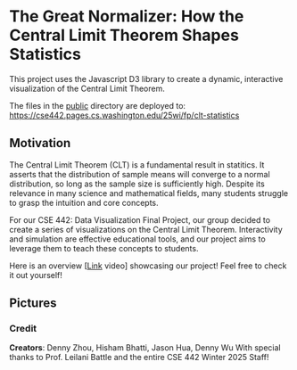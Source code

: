 # The Great Normalizer: How the Central Limit Theorem Shapes Statistics

This project uses the Javascript D3 library to create a dynamic, interactive visualization of the Central Limit Theorem. 

The files in the [public](/public) directory are deployed to: https://cse442.pages.cs.washington.edu/25wi/fp/clt-statistics

## Motivation

The Central Limit Theorem (CLT) is a fundamental result in statitics. It asserts that the distribution of sample means will converge to a normal distribution, so long as the sample size is sufficiently high. Despite its relevance in many science and mathematical fields, many students struggle to grasp the intuition and core concepts.

For our CSE 442: Data Visualization Final Project, our group decided to create a series of visualizations on the Central Limit Theorem. Interactivity and simulation are effective educational tools, and our project aims to leverage them to teach these concepts to students. 

Here is an overview [[Link](https://youtu.be/mnmJQIoaBwo) video] showcasing our project! Feel free to check it out yourself!

## Pictures

### Credit

**Creators**: Denny Zhou, Hisham Bhatti, Jason Hua, Denny Wu
With special thanks to Prof. Leilani Battle and the entire CSE 442 Winter 2025 Staff!
